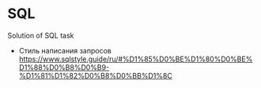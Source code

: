 # SQL
Solution of SQL task

* Стиль написания запросов \
https://www.sqlstyle.guide/ru/#%D1%85%D0%BE%D1%80%D0%BE%D1%88%D0%B8%D0%B9-%D1%81%D1%82%D0%B8%D0%BB%D1%8C
